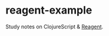 # reagent-example

Study notes on ClojureScript & [Reagent](https://github.com/reagent-project/reagent).

